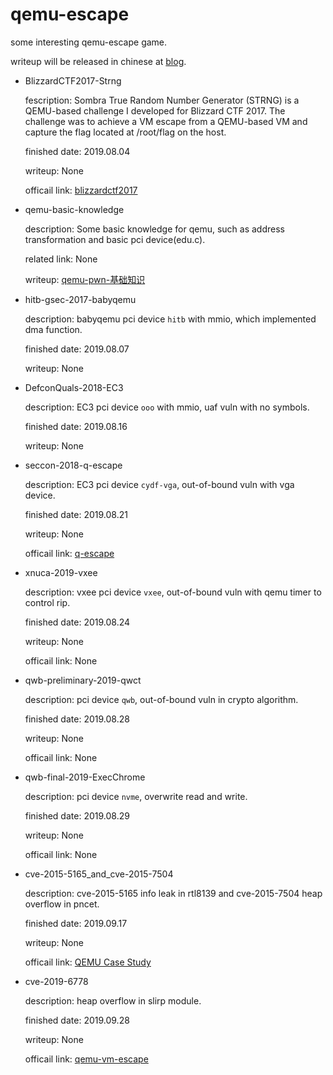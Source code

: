 # qemu-escape

some interesting qemu-escape game.

writeup will be released in chinese at [blog](https://ray-cp.github.io).

* BlizzardCTF2017-Strng
	
	fescription: Sombra True Random Number Generator (STRNG) is a QEMU-based challenge I developed for Blizzard CTF 2017. The challenge was to achieve a VM escape from a QEMU-based VM and capture the flag located at /root/flag on the host.

	finished date: 2019.08.04

	writeup: None

	officail link: [blizzardctf2017](https://github.com/rcvalle/blizzardctf2017)

* qemu-basic-knowledge

	description: Some basic knowledge for qemu, such as address transformation and basic pci device(edu.c).

	related link: None

	writeup: [qemu-pwn-基础知识](https://ray-cp.github.io/archivers/qemu-pwn-basic-knowledge)

* hitb-gsec-2017-babyqemu

	description: babyqemu pci device `hitb` with mmio, which implemented dma function.

	finished date: 2019.08.07

	writeup: None

* DefconQuals-2018-EC3

	description: EC3 pci device `ooo` with mmio, uaf vuln with no symbols.

	finished date: 2019.08.16

	writeup: None

* seccon-2018-q-escape

	description: EC3 pci device `cydf-vga`, out-of-bound vuln with vga device.

	finished date: 2019.08.21

	writeup: None

	officail link: [q-escape](https://github.com/SECCON/SECCON2018_online_CTF/tree/master/Pwn/q-escape)

* xnuca-2019-vxee

	description: vxee pci device `vxee`, out-of-bound vuln with qemu timer to control rip.

	finished date: 2019.08.24

	writeup: None

	officail link: None

* qwb-preliminary-2019-qwct

	description: pci device `qwb`, out-of-bound vuln in crypto algorithm.

	finished date: 2019.08.28

	writeup: None

	officail link: None

* qwb-final-2019-ExecChrome

	description: pci device `nvme`, overwrite read and write.

	finished date: 2019.08.29

	writeup: None

	officail link: None

* cve-2015-5165_and_cve-2015-7504

	description: cve-2015-5165 info leak in rtl8139 and cve-2015-7504 heap overflow in pncet.

	finished date: 2019.09.17

	writeup: None

	officail link: [QEMU Case Study](http://www.phrack.org/papers/vm-escape-qemu-case-study.html)

* cve-2019-6778

	description: heap overflow in slirp module.

	finished date: 2019.09.28

	writeup: None

	officail link: [qemu-vm-escape](https://github.com/Kira-cxy/qemu-vm-escape/)